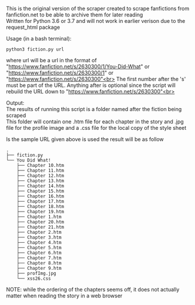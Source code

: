 This is the original version of the scraper created to scrape fanfictions from fanfiction.net to be able to archive them for later reading<br>
Written for Python 3.6 or 3.7 and will not work in earlier verison due to the request_html package<br>

Usage (in a bash terminal):<br>

	python3 fiction.py url

where url will be a url in the format of "https://www.fanfiction.net/s/2630300/1/You-Did-What" or "https://www.fanfiction.net/s/2630300/1" or "https://www.fanfiction.net/s/2630300"<br>
The first number after the 's' must be part of the URL. Anything after is optional since the script will rebuild the URL down to "https://www.fanfiction.net/s/2630300"<br>

Output:<br>
The results of running this script is a folder named after the fiction being scraped<br>
This folder will contain one .htm file for each chapter in the story and .jpg file for the profile image and a .css file for the local copy of the style sheet<br>

Is the sample URL given above is used the result will be as follow<br>

	.
	├── fiction.py
	└── You Did What!
		├── Chapter 10.htm
		├── Chapter 11.htm
		├── Chapter 12.htm
		├── Chapter 13.htm
		├── Chapter 14.htm
		├── Chapter 15.htm
		├── Chapter 16.htm
		├── Chapter 17.htm
		├── Chapter 18.htm
		├── Chapter 19.htm
		├── Chapter 1.htm
		├── Chapter 20.htm
		├── Chapter 21.htm
		├── Chapter 2.htm
		├── Chapter 3.htm
		├── Chapter 4.htm
		├── Chapter 5.htm
		├── Chapter 6.htm
		├── Chapter 7.htm
		├── Chapter 8.htm
		├── Chapter 9.htm
		├── profImg.jpg
		└── xss26.css
		
NOTE: while the ordering of the chapters seems off, it does not actually matter when reading the story in a web browser<br>
